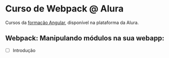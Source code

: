 # Curso de Webpack @ Alura
Cursos da [formação Angular](https://cursos.alura.com.br/formacao-angular), disponível na plataforma da Alura.

## Webpack: Manipulando módulos na sua webapp:
- [ ] Introdução